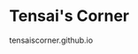 # Tensai's Corner
tensaiscorner.github.io

<script>
  location.replace("https://tensaiscorner.github.io/home")
</script>
